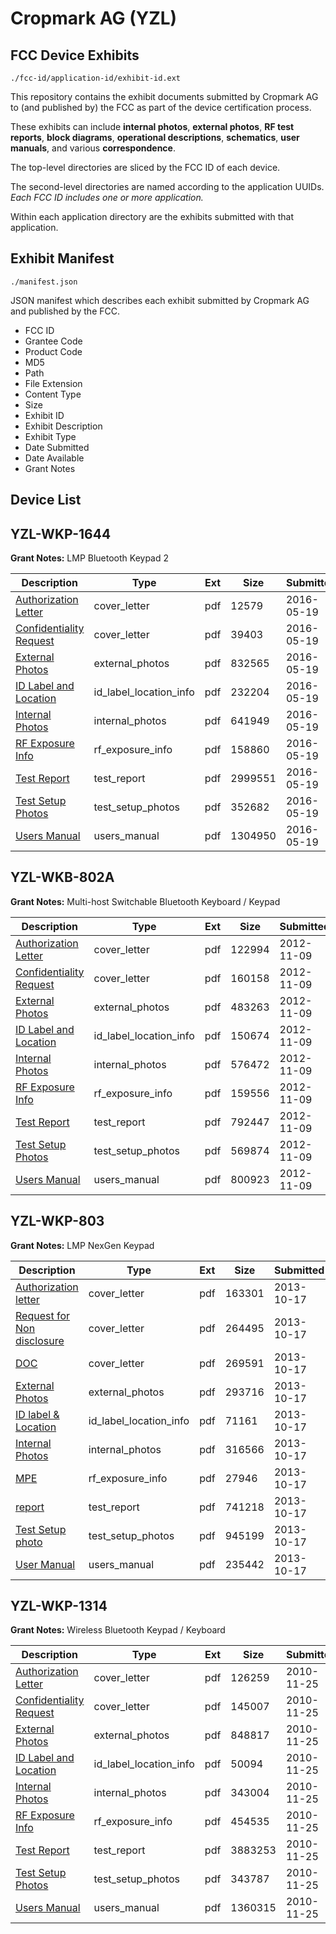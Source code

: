 # Cropmark AG (YZL)
## FCC Device Exhibits

```
./fcc-id/application-id/exhibit-id.ext
```

This repository contains the exhibit documents submitted by Cropmark AG to (and published by) the FCC as part of the device certification process.

These exhibits can include **internal photos**, **external photos**, **RF test reports**, **block diagrams**, **operational descriptions**, **schematics**, **user manuals**, and various **correspondence**.

The top-level directories are sliced by the FCC ID of each device.

The second-level directories are named according to the application UUIDs. *Each FCC ID includes one or more application.*

Within each application directory are the exhibits submitted with that application. 

## Exhibit Manifest

```
./manifest.json
```

JSON manifest which describes each exhibit submitted by Cropmark AG and published by the FCC.

- FCC ID
- Grantee Code
- Product Code
- MD5
- Path
- File Extension
- Content Type
- Size
- Exhibit ID
- Exhibit Description
- Exhibit Type
- Date Submitted
- Date Available
- Grant Notes

## Device List
## YZL-WKP-1644
**Grant Notes:** LMP Bluetooth Keypad 2

| Description | Type | Ext | Size | Submitted | Available |
| ----------- | ---- | --- | ---- | --------- | --------- |
| [Authorization Letter](YZL-WKP-1644/43fa8cf033965a5365113da5674a90ca/2997161.pdf) | cover_letter | pdf | 12579 | 2016-05-19 | 2016-05-19 |
| [Confidentiality Request](YZL-WKP-1644/43fa8cf033965a5365113da5674a90ca/2997162.pdf) | cover_letter | pdf | 39403 | 2016-05-19 | 2016-05-19 |
| [External Photos](YZL-WKP-1644/43fa8cf033965a5365113da5674a90ca/2997164.pdf) | external_photos | pdf | 832565 | 2016-05-19 | 2016-05-19 |
| [ID Label and Location](YZL-WKP-1644/43fa8cf033965a5365113da5674a90ca/2997165.pdf) | id_label_location_info | pdf | 232204 | 2016-05-19 | 2016-05-19 |
| [Internal Photos](YZL-WKP-1644/43fa8cf033965a5365113da5674a90ca/2997166.pdf) | internal_photos | pdf | 641949 | 2016-05-19 | 2016-05-19 |
| [RF Exposure Info](YZL-WKP-1644/43fa8cf033965a5365113da5674a90ca/2997168.pdf) | rf_exposure_info | pdf | 158860 | 2016-05-19 | 2016-05-19 |
| [Test Report](YZL-WKP-1644/43fa8cf033965a5365113da5674a90ca/2997171.pdf) | test_report | pdf | 2999551 | 2016-05-19 | 2016-05-19 |
| [Test Setup Photos](YZL-WKP-1644/43fa8cf033965a5365113da5674a90ca/2997172.pdf) | test_setup_photos | pdf | 352682 | 2016-05-19 | 2016-05-19 |
| [Users Manual](YZL-WKP-1644/43fa8cf033965a5365113da5674a90ca/2997173.pdf) | users_manual | pdf | 1304950 | 2016-05-19 | 2016-05-19 |
## YZL-WKB-802A
**Grant Notes:** Multi-host Switchable Bluetooth Keyboard / Keypad

| Description | Type | Ext | Size | Submitted | Available |
| ----------- | ---- | --- | ---- | --------- | --------- |
| [Authorization Letter](YZL-WKB-802A/6feecc4fe45d78137aab0a0346ef43e5/1834588.pdf) | cover_letter | pdf | 122994 | 2012-11-09 | 2012-11-09 |
| [Confidentiality Request](YZL-WKB-802A/6feecc4fe45d78137aab0a0346ef43e5/1834589.pdf) | cover_letter | pdf | 160158 | 2012-11-09 | 2012-11-09 |
| [External Photos](YZL-WKB-802A/6feecc4fe45d78137aab0a0346ef43e5/1834591.pdf) | external_photos | pdf | 483263 | 2012-11-09 | 2012-11-09 |
| [ID Label and Location](YZL-WKB-802A/6feecc4fe45d78137aab0a0346ef43e5/1834592.pdf) | id_label_location_info | pdf | 150674 | 2012-11-09 | 2012-11-09 |
| [Internal Photos](YZL-WKB-802A/6feecc4fe45d78137aab0a0346ef43e5/1834593.pdf) | internal_photos | pdf | 576472 | 2012-11-09 | 2012-11-09 |
| [RF Exposure Info](YZL-WKB-802A/6feecc4fe45d78137aab0a0346ef43e5/1834595.pdf) | rf_exposure_info | pdf | 159556 | 2012-11-09 | 2012-11-09 |
| [Test Report](YZL-WKB-802A/6feecc4fe45d78137aab0a0346ef43e5/1834597.pdf) | test_report | pdf | 792447 | 2012-11-09 | 2012-11-09 |
| [Test Setup Photos](YZL-WKB-802A/6feecc4fe45d78137aab0a0346ef43e5/1834598.pdf) | test_setup_photos | pdf | 569874 | 2012-11-09 | 2012-11-09 |
| [Users Manual](YZL-WKB-802A/6feecc4fe45d78137aab0a0346ef43e5/2358743.pdf) | users_manual | pdf | 800923 | 2012-11-09 | 2012-11-09 |
## YZL-WKP-803
**Grant Notes:** LMP NexGen Keypad

| Description | Type | Ext | Size | Submitted | Available |
| ----------- | ---- | --- | ---- | --------- | --------- |
| [Authorization letter](YZL-WKP-803/cac45e0f3e4130d419b0e26e6acf0308/2093159.pdf) | cover_letter | pdf | 163301 | 2013-10-17 | 2013-10-18 |
| [Request for Non disclosure](YZL-WKP-803/cac45e0f3e4130d419b0e26e6acf0308/2093160.pdf) | cover_letter | pdf | 264495 | 2013-10-17 | 2013-10-18 |
| [DOC](YZL-WKP-803/cac45e0f3e4130d419b0e26e6acf0308/2093161.pdf) | cover_letter | pdf | 269591 | 2013-10-17 | 2013-10-18 |
| [External Photos](YZL-WKP-803/cac45e0f3e4130d419b0e26e6acf0308/2093152.pdf) | external_photos | pdf | 293716 | 2013-10-17 | 2013-10-18 |
| [ID label & Location](YZL-WKP-803/cac45e0f3e4130d419b0e26e6acf0308/2093156.pdf) | id_label_location_info | pdf | 71161 | 2013-10-17 | 2013-10-18 |
| [Internal Photos](YZL-WKP-803/cac45e0f3e4130d419b0e26e6acf0308/2093153.pdf) | internal_photos | pdf | 316566 | 2013-10-17 | 2013-10-18 |
| [MPE](YZL-WKP-803/cac45e0f3e4130d419b0e26e6acf0308/2093157.pdf) | rf_exposure_info | pdf | 27946 | 2013-10-17 | 2013-10-18 |
| [report](YZL-WKP-803/cac45e0f3e4130d419b0e26e6acf0308/2093158.pdf) | test_report | pdf | 741218 | 2013-10-17 | 2013-10-18 |
| [Test Setup photo](YZL-WKP-803/cac45e0f3e4130d419b0e26e6acf0308/2093154.pdf) | test_setup_photos | pdf | 945199 | 2013-10-17 | 2013-10-18 |
| [User Manual](YZL-WKP-803/cac45e0f3e4130d419b0e26e6acf0308/2093155.pdf) | users_manual | pdf | 235442 | 2013-10-17 | 2013-10-18 |
## YZL-WKP-1314
**Grant Notes:** Wireless Bluetooth Keypad / Keyboard

| Description | Type | Ext | Size | Submitted | Available |
| ----------- | ---- | --- | ---- | --------- | --------- |
| [Authorization Letter](YZL-WKP-1314/39e9d4fdec79e25216832bd2ca28bb50/1382113.pdf) | cover_letter | pdf | 126259 | 2010-11-25 | 2010-11-25 |
| [Confidentiality Request](YZL-WKP-1314/39e9d4fdec79e25216832bd2ca28bb50/1382114.pdf) | cover_letter | pdf | 145007 | 2010-11-25 | 2010-11-25 |
| [External Photos](YZL-WKP-1314/39e9d4fdec79e25216832bd2ca28bb50/1382116.pdf) | external_photos | pdf | 848817 | 2010-11-25 | 2010-11-25 |
| [ID Label and Location](YZL-WKP-1314/39e9d4fdec79e25216832bd2ca28bb50/1382117.pdf) | id_label_location_info | pdf | 50094 | 2010-11-25 | 2010-11-25 |
| [Internal Photos](YZL-WKP-1314/39e9d4fdec79e25216832bd2ca28bb50/1382118.pdf) | internal_photos | pdf | 343004 | 2010-11-25 | 2010-11-25 |
| [RF Exposure Info](YZL-WKP-1314/39e9d4fdec79e25216832bd2ca28bb50/1382120.pdf) | rf_exposure_info | pdf | 454535 | 2010-11-25 | 2010-11-25 |
| [Test Report](YZL-WKP-1314/39e9d4fdec79e25216832bd2ca28bb50/1382122.pdf) | test_report | pdf | 3883253 | 2010-11-25 | 2010-11-25 |
| [Test Setup Photos](YZL-WKP-1314/39e9d4fdec79e25216832bd2ca28bb50/1382133.pdf) | test_setup_photos | pdf | 343787 | 2010-11-25 | 2010-11-25 |
| [Users Manual](YZL-WKP-1314/39e9d4fdec79e25216832bd2ca28bb50/1382135.pdf) | users_manual | pdf | 1360315 | 2010-11-25 | 2010-11-25 |
